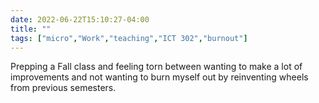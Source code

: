 ---date: 2022-06-22T15:10:27-04:00title: ""tags: ["micro","Work","teaching","ICT 302","burnout"]---Prepping a Fall class and feeling torn between wanting to make a lot of improvements and not wanting to burn myself out by reinventing wheels from previous semesters. 